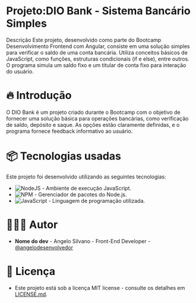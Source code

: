 # Projeto:DIO Bank - Sistema Bancário Simples
Descrição
Este projeto, desenvolvido como parte do Bootcamp Desenvolvimento Frontend com Angular, consiste em uma solução simples para verificar o saldo de uma conta bancária. Utiliza conceitos básicos de JavaScript, como funções, estruturas condicionais (if e else), entre outros. O programa simula um saldo fixo e um titular de conta fixo para interação do usuário.

# 🔥 Introdução
O DIO Bank é um projeto criado durante o Bootcamp com o objetivo de fornecer uma solução básica para operações bancárias, como verificação de saldo, depósito e saque. As opções estão claramente definidas, e o programa fornece feedback informativo ao usuário.

# 📦 Tecnologias usadas
Este projeto foi desenvolvido utilizando as seguintes tecnologias:

* ![NodeJS](https://img.shields.io/badge/node.js-6DA55F?style=for-the-badge&logo=node.js&logoColor=white) - Ambiente de execução JavaScript.
* ![NPM](https://img.shields.io/badge/NPM-%23CB3837.svg?style=for-the-badge&logo=npm&logoColor=white) - Gerenciador de pacotes do Node.js.
* ![JavaScript](https://img.shields.io/badge/javascript-%23323330.svg?style=for-the-badge&logo=javascript&logoColor=%23F7DF1E) - Linguagem de programação utilizada.

# 🧑🏽‍💻 Autor
* **Nome do dev** - Angelo Silvano - Front-End Developer - [@angelodesenvolvedor](https://github.com/angelodesenvolvedor)

# 📄 Licença
* Este projeto está sob a licença MIT license - consulte os detalhes em [LICENSE.md](https://github.com/angelodesenvolvedor/DIO-Bank---Sistema-Bancario-Simples?tab=MIT-1-ov-file).     
